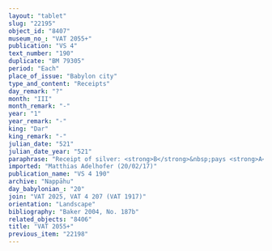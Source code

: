 ```yaml
---
layout: "tablet"
slug: "22195"
object_id: "8407"
museum_no_: "VAT 2055+"
publication: "VS 4"
text_number: "190"
duplicate: "BM 79305"
period: "Each"
place_of_issue: "Babylon city"
type_and_content: "Receipts"
day_remark: "?"
month: "III"
month_remark: "-"
year: "1"
year_remark: "-"
king: "Dar"
king_remark: "-"
julian_date: "521"
julian_date_year: "521"
paraphrase: "Receipt of silver: <strong>B</strong>&nbsp;pays <strong>A</strong> 18 &frac14; shekels of silver, which is the remainder of a debt over 1 mina of silver for which <strong>A</strong> took <strong><sup>f</sup>C</strong> as security. So the promisory note (<em>uˀiltu</em>) for 1 mina, which has been entrusted to <strong>D</strong>, belongs to <strong>B</strong>. 3 witnesses and the scribe (Iddin-Nab&ucirc;//Sipp&ecirc;).<br /> &nbsp;<br /> <strong>A</strong> = Habaṣīru/Tabn&ecirc;a; <strong>B</strong> = Iddin-Nab&ucirc;/Nab&ucirc;-bān-zēri//Nappāhu; <strong><sup>f</sup>C</strong> = <sup>f</sup>Nanāya-bēlu-uṣrī (slave of <strong>B</strong>); <strong>D</strong> = Nab&ucirc;-zēru-iqī&scaron;a<br /> &nbsp;"
imported: "Matthias Adelhofer (20/02/17)"
publication_name: "VS 4 190"
archive: "Nappāhu"
day_babylonian_: "20"
join: "VAT 2025, VAT 4 207 (VAT 1917)"
orientation: "Landscape"
bibliography: "Baker 2004, No. 187b"
related_objects: "8406"
title: "VAT 2055+"
previous_item: "22198"
---
```

